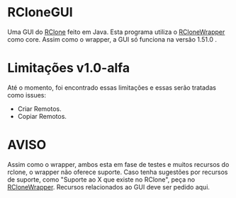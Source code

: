 
# RCloneGUI
Uma GUI do [RClone](https://github.com/rclone/rclone) feito em Java. Esta programa utiliza o [RCloneWrapper](https://github.com/NatanielBR/RCloneWrapper)
como core.
Assim como o wrapper, a GUI só funciona na versão 1.51.0 .

# Limitações v1.0-alfa
Até o momento, foi encontrado essas limitações e essas serão tratadas como issues:

- Criar Remotos.
- Copiar Remotos.

# AVISO
Assim como o wrapper, ambos esta em fase de testes e muitos recursos do rclone, o wrapper não oferece suporte. Caso tenha sugestões por recursos de 
suporte, como "Suporte ao X que existe no RClone", peça no [RCloneWrapper](https://github.com/NatanielBR/RCloneWrapper). Recursos relacionados ao
GUI deve ser pedido aqui.
